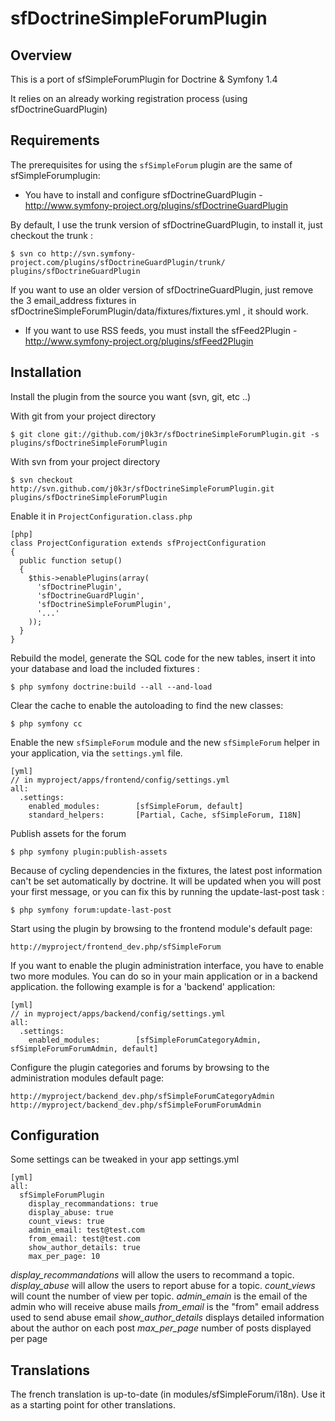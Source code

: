 sfDoctrineSimpleForumPlugin
========================================================

Overview
--------

This is a port of sfSimpleForumPlugin for Doctrine & Symfony 1.4

It relies on an already working registration process (using sfDoctrineGuardPlugin)


Requirements
------------

The prerequisites for using the `sfSimpleForum` plugin are the same of sfSimpleForumplugin:

  * You have to install and configure sfDoctrineGuardPlugin - http://www.symfony-project.org/plugins/sfDoctrineGuardPlugin

By default, I use the trunk version of sfDoctrineGuardPlugin, to install it, just checkout the trunk : 

    $ svn co http://svn.symfony-project.com/plugins/sfDoctrineGuardPlugin/trunk/ plugins/sfDoctrineGuardPlugin

If you want to use an older version of sfDoctrineGuardPlugin, just remove the 3 email_address fixtures in sfDoctrineSimpleForumPlugin/data/fixtures/fixtures.yml , it should work.

  * If you want to use RSS feeds, you must install the sfFeed2Plugin - http://www.symfony-project.org/plugins/sfFeed2Plugin

Installation
------------

Install the plugin from the source you want (svn, git, etc ..)

With git from your project directory

    $ git clone git://github.com/j0k3r/sfDoctrineSimpleForumPlugin.git -s plugins/sfDoctrineSimpleForumPlugin

With svn from your project directory

    $ svn checkout http://svn.github.com/j0k3r/sfDoctrineSimpleForumPlugin.git plugins/sfDoctrineSimpleForumPlugin


Enable it in `ProjectConfiguration.class.php`

    [php]
    class ProjectConfiguration extends sfProjectConfiguration
    {
      public function setup()
      {
        $this->enablePlugins(array(
          'sfDoctrinePlugin', 
          'sfDoctrineGuardPlugin',
          'sfDoctrineSimpleForumPlugin',
          '...'
        ));
      }
    }

Rebuild the model, generate the SQL code for the new tables, insert it into your database and load the included fixtures :
    
    $ php symfony doctrine:build --all --and-load

Clear the cache to enable the autoloading to find the new classes:
    
    $ php symfony cc

Enable the new `sfSimpleForum` module and the new `sfSimpleForum` helper in your application, via the `settings.yml` file.
    
    [yml]
    // in myproject/apps/frontend/config/settings.yml
    all:
      .settings:
        enabled_modules:        [sfSimpleForum, default]
        standard_helpers:       [Partial, Cache, sfSimpleForum, I18N]

Publish assets for the forum

    $ php symfony plugin:publish-assets

Because of cycling dependencies in the fixtures, the latest post information can't be set automatically by doctrine. It will be updated when you will post your first message, or you can fix this by running the update-last-post task :

    $ php symfony forum:update-last-post

Start using the plugin by browsing to the frontend module's default page:
     
    http://myproject/frontend_dev.php/sfSimpleForum

If you want to enable the plugin administration interface, you have to enable two more modules. You can do so in your main application or in a backend application. the following example is for a 'backend' application:

    [yml]
    // in myproject/apps/backend/config/settings.yml
    all:
      .settings:
        enabled_modules:        [sfSimpleForumCategoryAdmin, sfSimpleForumForumAdmin, default]

Configure the plugin categories and forums by browsing to the administration modules default page:
     
    http://myproject/backend_dev.php/sfSimpleForumCategoryAdmin
    http://myproject/backend_dev.php/sfSimpleForumForumAdmin

Configuration
-------------

Some settings can be tweaked in your app settings.yml

    [yml]
    all:
      sfSimpleForumPlugin
        display_recommandations: true
        display_abuse: true
        count_views: true
        admin_email: test@test.com 
        from_email: test@test.com
        show_author_details: true
        max_per_page: 10

*display_recommandations* will allow the users to recommand a topic.
*display_abuse* will allow the users to report abuse for a topic.
*count_views* will count the number of view per topic.
*admin_emain* is the email of the admin who will receive abuse mails
*from_email* is the "from" email address used to send abuse email
*show_author_details* displays detailed information about the author on each post 
*max_per_page* number of posts displayed per page

Translations
------------

The french translation is up-to-date (in modules/sfSimpleForum/i18n). Use it as a starting point for other translations.
